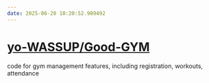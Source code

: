 ```yaml
---
date: 2025-06-20 10:20:52.989492
---
```


# [yo-WASSUP/Good-GYM](https://github.com/yo-WASSUP/Good-GYM)

code for gym management features, including registration, workouts, attendance